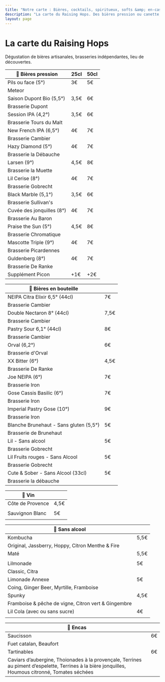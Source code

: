 ```yaml
---
title: "Notre carte : Bières, cocktails, spiritueux, softs &amp; en-cas"
description: "La carte du Raising Hops. Des bières pression ou canette, des cocktails, des softs et des encas."
layout: page
---
```


# La carte du Raising Hops
Dégustation de bières artisanales, brasseries indépendantes, lieu de découvertes.

|🍺 Bières pression|25cl|50cl|
|---|---|---|
|Pils ou face (5°) |3€|5€|
|Meteor|   |   |
|Saison Dupont Bio (5,5°)|3,5€|6€|
|Brasserie Dupont   |   |
|Session IPA (4,2°)|3,5€|6€|
|Brasserie Tours du Malt   |   |
|New French IPA (6,5°)|4€|7€|
|Brasserie Cambier   |   |
|Hazy Diamond (5°)|4€|7€|
|Brasserie la Débauche   |   |
|Larsen (9°)|4,5€|8€|
|Brasserie la Muette|   |
|Lil Cerise (8°)|4€|7€|
|Brasserie Gobrecht|   |
|Black Marble (5,1°)|3,5€|6€|
|Brasserie Sullivan's   |   |
|Cuvée des jonquilles (8°)|4€|7€|
|Brasserie Au Baron   |   |
|Praise the Sun (5°)|4,5€|8€|
|Brasserie Chromatique   |   |
|Mascotte Triple (9°)|4€|7€|
|Brasserie Picardennes   |   |
|Guldenberg (8°)|4€|7€|
|Brasserie De Ranke   |   |
|Supplément Picon|+1€|+2€|

|🍻 Bières en bouteille||
|---|---|
|NEIPA Citra Elixir 6,5° (44cl)|7€|
|Brasserie Cambier||
|Double Nectaron 8° (44cl)|7,5€|
|Brasserie Cambier||
|Pastry Sour 6,1° (44cl)|8€|
|Brasserie Cambier||
|Orval (6,2°)|6€|
|Brasserie d'Orval||
|XX Bitter (6°)|4,5€|
|Brasserie De Ranke||
|Joe NEIPA (6°)|7€|
|Brasserie Iron||
|Gose Cassis Basilic (6°)|7€|
|Brasserie Iron||
|Imperial Pastry Gose (10°)|9€|
|Brasserie Iron||
|Blanche Brunehaut - Sans gluten (5,5°)|5€|
|Brasserie de Brunehaut||
|Lil - Sans alcool|5€|
|Brasserie Gobrecht||
|Lil Fruits rouges - Sans Alcool|5€|
|Brasserie Gobrecht||
|Cute & Sober - Sans Alcool (33cl)|5€|
|Brasserie la débauche||

|🍷 Vin||
|---|---|
|Côte de Provence|4,5€|
|||
|Sauvignon Blanc|5€|
|||

|🧃 Sans alcool|    |
|---|---|
|Kombucha|5,5€|
|Original, Jassberry, Hoppy, Citron Menthe & Fire||
|Maté|5,5€|
|||
|Lilmonade|5€|
|Classic, Citra||
|Limonade Annexe|5€|
|Coing, Ginger Beer, Myrtille, Framboise||
|Spunky|4,5€|
|Framboise & pêche de vigne, Citron vert & Gingembre||
|Lil Cola (avec ou sans sucre)|4€|
|||


|🥑 Encas|    |
|---|---|
|Saucisson|6€|
|Fuet catalan, Beaufort||
|Tartinables|6€|
|Caviars d’aubergine, Thoionades à la provençale, Terrines au piment d’espelette, Terrines à la bière jonquilles, Houmous citronné, Tomates séchées||